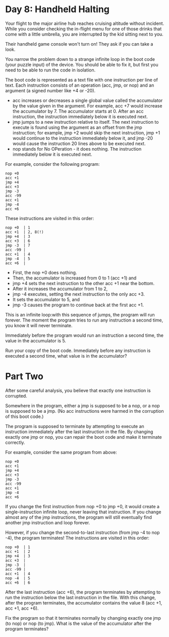 # Day 8: Handheld Halting

Your flight to the major airline hub reaches cruising altitude without incident. While you consider checking the
in-flight menu for one of those drinks that come with a little umbrella, you are interrupted by the kid sitting next to
you.

Their handheld game console won't turn on! They ask if you can take a look.

You narrow the problem down to a strange infinite loop in the boot code (your puzzle input) of the device. You should be
able to fix it, but first you need to be able to run the code in isolation.

The boot code is represented as a text file with one instruction per line of text. Each instruction consists of an
operation (acc, jmp, or nop) and an argument (a signed number like +4 or -20).

* acc increases or decreases a single global value called the accumulator by the value given in the argument. For
  example, acc +7 would increase the accumulator by 7. The accumulator starts at 0. After an acc instruction, the
  instruction immediately below it is executed next.
* jmp jumps to a new instruction relative to itself. The next instruction to execute is found using the argument as an
  offset from the jmp instruction; for example, jmp +2 would skip the next instruction, jmp +1 would continue to the
  instruction immediately below it, and jmp -20 would cause the instruction 20 lines above to be executed next.
* nop stands for No OPeration - it does nothing. The instruction immediately below it is executed next.

For example, consider the following program:

```
nop +0
acc +1
jmp +4
acc +3
jmp -3
acc -99
acc +1
jmp -4
acc +6
```

These instructions are visited in this order:

```
nop +0  | 1
acc +1  | 2, 8(!)
jmp +4  | 3
acc +3  | 6
jmp -3  | 7
acc -99 |
acc +1  | 4
jmp -4  | 5
acc +6  |
```

* First, the nop +0 does nothing.
* Then, the accumulator is increased from 0 to 1 (acc +1) and
* jmp +4 sets the next instruction to the other acc +1 near the bottom.
* After it increases the accumulator from 1 to 2,
* jmp -4 executes, setting the next instruction to the only acc +3.
* It sets the accumulator to 5, and
* jmp -3 causes the program to continue back at the first acc +1.

This is an infinite loop:with this sequence of jumps, the program will run forever. The moment the program tries to run
any instruction a second time, you know it will never terminate.

Immediately before the program would run an instruction a second time, the value in the accumulator is 5.

Run your copy of the boot code. Immediately before any instruction is executed a second time, what value is in the
accumulator?

# Part Two

After some careful analysis, you believe that exactly one instruction is corrupted.

Somewhere in the program, either a jmp is supposed to be a nop, or a nop is supposed to be a jmp. (No acc instructions
were harmed in the corruption of this boot code.)

The program is supposed to terminate by attempting to execute an instruction immediately after the last instruction in
the file. By changing exactly one jmp or nop, you can repair the boot code and make it terminate correctly.

For example, consider the same program from above:

```
nop +0
acc +1
jmp +4
acc +3
jmp -3
acc -99
acc +1
jmp -4
acc +6
```

If you change the first instruction from nop +0 to jmp +0, it would create a single-instruction infinite loop, never
leaving that instruction. If you change almost any of the jmp instructions, the program will still eventually find
another jmp instruction and loop forever.

However, if you change the second-to-last instruction (from jmp -4 to nop -4), the program terminates! The instructions
are visited in this order:

```
nop +0  | 1
acc +1  | 2
jmp +4  | 3
acc +3  |
jmp -3  |
acc -99 |
acc +1  | 4
nop -4  | 5
acc +6  | 6
```

After the last instruction (acc +6), the program terminates by attempting to run the instruction below the last
instruction in the file. With this change, after the program terminates, the accumulator contains the value 8 (acc +1,
acc +1, acc +6).

Fix the program so that it terminates normally by changing exactly one jmp (to nop) or nop (to jmp). What is the value
of the accumulator after the program terminates?
